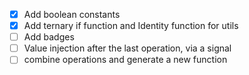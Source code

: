 - [x] Add boolean constants
- [x] Add ternary if function and Identity function for utils
- [ ] Add badges
- [ ] Value injection after the last operation, via a signal
- [ ] combine operations and generate a new function
